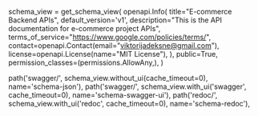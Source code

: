 <!-- drf-yasg snippret -->

schema_view = get_schema_view(
openapi.Info(
title="E-commerce Backend APIs",
default_version='v1',
description="This is the API documentation for e-commerce project APIs",
terms_of_service="https://www.google.com/policies/terms/",
contact=openapi.Contact(email="viktorijadeksne@gmail.com"),
license=openapi.License(name="MIT License"),
),
public=True,
permission_classes=(permissions.AllowAny,),
)

<!-- URL Patterns for drf-yasg -->

path('swagger<format>/', schema_view.without_ui(cache_timeout=0), name='schema-json'),
path('swagger/', schema_view.with_ui('swagger', cache_timeout=0), name='schema-swagger-ui'),
path('redoc/', schema_view.with_ui('redoc', cache_timeout=0), name='schema-redoc'),

